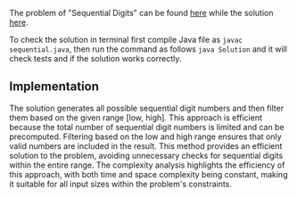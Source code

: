 The problem of "Sequential Digits" can be found [here](https://leetcode.com/problems/sequential-digits/description/) while the solution [here](https://github.com/aurimas13/LeetCode-HackerRank-MAANG/blob/main/LeetCode/Java%20Solutions/Sequential%20Digits/sequential.java).

To check the solution in terminal first compile Java file as `javac sequential.java`, then run the command as follows `java Solution` and it will check tests and if the solution works correctly.

## Implementation

The solution generates all possible sequential digit numbers and then filter them based on the given range [low, high]. This approach is efficient because the total number of sequential digit numbers is limited and can be precomputed. Filtering based on the low and high range ensures that only valid numbers are included in the result. This method provides an efficient solution to the problem, avoiding unnecessary checks for sequential digits within the entire range. The complexity analysis highlights the efficiency of this approach, with both time and space complexity being constant, making it suitable for all input sizes within the problem's constraints.

